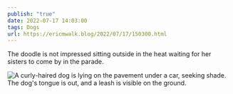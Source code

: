 ```yaml
---
publish: "true"
date: 2022-07-17 14:03:00
tags: Dogs
url: https://ericmwalk.blog/2022/07/17/150300.html
---
```


The doodle is not impressed sitting outside in the heat waiting for her sisters to come by in the parade.

![A curly-haired dog is lying on the pavement under a car, seeking shade. The dog's tongue is out, and a leash is visible on the ground.](https://ericmwalk.blog/uploads/2022/38692019ba.jpg)